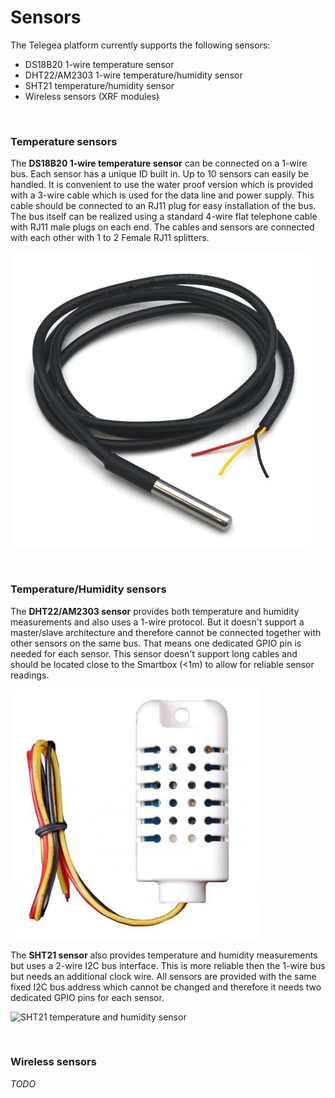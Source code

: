 # Sensors

The Telegea platform currently supports the following sensors:

* DS18B20 1-wire temperature sensor
* DHT22/AM2303 1-wire temperature/humidity sensor
* SHT21 temperature/humidity sensor
* Wireless sensors (XRF modules)

<br>

### Temperature sensors

The **DS18B20 1-wire temperature sensor** can be connected on a 1-wire bus. Each sensor has a unique ID built in. Up to 10 sensors can easily be handled. It is convenient to use the water proof version which is provided with a 3-wire cable which is used for the data line and power supply. This cable should be connected to an RJ11 plug for easy installation of the bus. The bus itself can be realized using a standard 4-wire flat telephone cable with RJ11 male plugs on each end. The cables and sensors are connected with each other with 1 to 2 Female RJ11 splitters.  

![DS18B20 waterproof temperature sensor](pictures/ds18b20-waterproof.jpg "DS18B20 waterproof temperature sensor")

<br>

### Temperature/Humidity sensors

The **DHT22/AM2303 sensor** provides both temperature and humidity measurements and also uses a 1-wire protocol. But it doesn't support a master/slave architecture and therefore cannot be connected together with other sensors on the same bus. That means one dedicated GPIO pin is needed for each sensor. This sensor doesn't support long cables and should be located close to the Smartbox (<1m) to allow for reliable sensor readings.  

![DHT22/AM2302 temperature and humidity sensor - wired](pictures/am2302-with-wire.jpg "DHT22/AM2302 temperature and humidity sensor - wired")


The **SHT21 sensor** also provides temperature and humidity measurements but uses a 2-wire I2C bus interface. This is more reliable then the 1-wire bus but needs an additional clock wire. All sensors are provided with the same fixed I2C bus address which cannot be changed and therefore it needs two dedicated GPIO pins for each sensor.

![SHT21 temperature and humidity sensor](pictures/sht21.jpg "SHT21 temperature and humidity sensor")

<br>

### Wireless sensors

*TODO*

